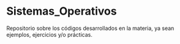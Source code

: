 # Sistemas_Operativos
Repositorio sobre los códigos desarrollados en la materia, ya sean ejemplos, ejercicios y/o prácticas.
